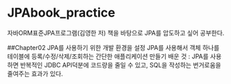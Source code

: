 # JPAbook_practice
자바ORM표준JPA프로그램(김영한 저) 책을 바탕으로 JPA를 압도하고 싶어 공부한다.

##Chapter02
JPA를 사용하기 위한 개발 환경을 설정
JPA를 사용해서 객체 하나를 테이블에 등록/수정/삭제/조회하는 간단한 애플리케이션 만들기
배운 것 : JPA를 사용하면 반복적인 JDBC API덕분에 코드량을 줄일 수 있고, SQL을 작성하는 번거로움을 줄여주는 효과가 있다.
